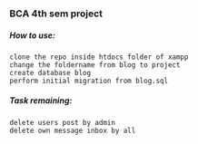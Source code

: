 ### BCA 4th sem project 

##### How to use:
```
clone the repo inside htdocs folder of xampp
change the foldername from blog to project
create database blog
perform initial migration from blog.sql
```

##### Task remaining:
```
delete users post by admin
delete own message inbox by all
```
